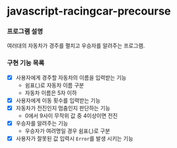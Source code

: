 # javascript-racingcar-precourse

### 프로그램 설명

여러대의 자동차가 경주를 펼치고 우승자를 알려주는 프로그램.

### 구현 기능 목록

- [x] 사용자에게 경주할 자동차의 이름을 입력받는 기능
  - 쉼표(,)로 자동차 이름 구분
  - 자동차 이름은 5자 이하
- [x] 사용자에게 이동 횟수를 입력받는 기능
- [x] 자동차가 전진인지 멈춤인지 판단하는 기능
  - 0에서 9사이 무작위 값 중 4이상이면 전진
- [x] 우승자를 알려주는 기능
  - 우승자가 여려명일 경우 쉼표(,)로 구분
- [x] 사용자가 잘못된 값 입력시 `Error`를 발생 시키는 기능
